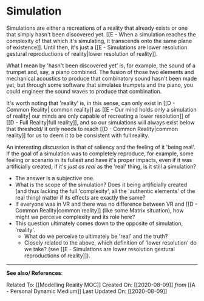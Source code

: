 # Simulation

Simulations are either a recreations of a reality that already exists or one that simply hasn't been discovered yet. [[E - When a simulation reaches the complexity of that which it's simulating, it transcends onto the same plane of existence]]. Until then, it's just a [[E - Simulations are lower resolution gestural reproductions of reality|lower resolution of reality]].

What I mean by 'hasn't been discovered yet' is, for example, the sound of a trumpet and, say, a piano combined. The fusion of those two elements and mechanical acoustics to produce that combinatory sound hasn't been made yet, but through some software that simulates trumpets and the piano, you could engineer the sound waves to produce that combination. 

It's worth noting that 'reality' is, in this sense, can only exist in [[D - Common Reality| common reality]] as [[E - Our mind holds only a simulation of reality| our minds are only capable of recreating a lower resolution]] of [[D - Full Reality|full reality]], and so our simulations will always exist below that threshold/ it only needs to reach [[D - Common Reality|common reality]] for us to deem it to be consistent with full reality. 

An interesting discussion is that of saliency and the feeling of it 'being real'. If the goal of a simulation was to completely reproduce, for example, some feeling or scenario in its fullest and have it's proper impacts, even if it was artificially created, if it's *just as real* as the 'real' thing, is it still a simulation?
- The answer is a subjective one. 
- What is the scope of the simulation? Does it being artificially created (and thus lacking the full 'complexity', all the 'authentic elements' of the real thing) matter if its effects are exactly the same?
- If everyone was in VR and there was no difference between VR and [[D - Common Reality|common reality]] (like some Matrix situation), how might we perceive complexity and its role here?
- This question ultimately comes down to the opposite of simulation, 'reality'. 
	- What do we perceive to ultimately be 'real' and the truth? 
	- Closely related to the above, which definition of 'lower resolution' do we take? (see [[E - Simulations are lower resolution gestural reproductions of reality]]). 



---
**See also/ References**:

Related To: [[Modelling Reality MOC]]
Created On: [[2020-08-09]] *from* [[A - Personal Dynamic Medium]]
Last Updated On: [[2020-08-09]]